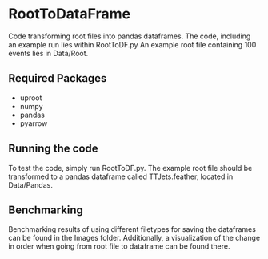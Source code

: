 # RootToDataFrame

Code transforming root files into pandas dataframes.
The code, including an example run lies within RootToDF.py
An example root file containing 100 events lies in Data/Root.



## Required Packages

- uproot
- numpy
- pandas
- pyarrow

## Running the code

To test the code, simply run RootToDF.py. The example root file should be transformed to a pandas dataframe called TTJets.feather, located in Data/Pandas.


## Benchmarking

Benchmarking results of using different filetypes for saving the dataframes can be found in the Images folder. Additionally, a visualization of the change in order when going from root file to dataframe can be found there.
